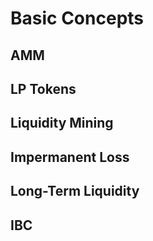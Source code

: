 # Basic Concepts

## AMM

## LP Tokens

## Liquidity Mining

## Impermanent Loss

## Long-Term Liquidity

## IBC
